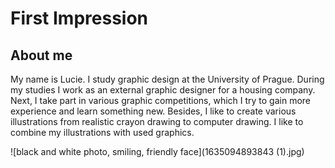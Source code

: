 # First Impression

## About me 

My name is Lucie. I study graphic design at the University of Prague. During my studies I work as an external graphic designer for a housing company. Next, I take part in various graphic competitions, which I try to gain more experience and learn something new. 
Besides, I like to create various illustrations from realistic crayon drawing to computer drawing. I like to combine my illustrations with used graphics.

![black and white photo, smiling, friendly face](1635094893843 (1).jpg)
